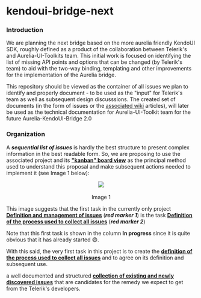 # kendoui-bridge-next

### Introduction

We are planning the next bridge based on the more aurelia friendly KendoUI SDK, roughly defined as a product of the collaboration between Telerik's and Aurelia-UI-Toolkits team. This initial work is focused on identifying the list of missing API points and options that can be changed (by Telerik's team) to aid with the two-way binding, templating and other improvements for the implementation of the Aurelia bridge.

This repository should be viewed as the container of all issues we plan to identify and properly document - to be used as the "input" for Telerik's team as well as subsequent design discusssions. The created set of documents (in the form of issues or the [associated wiki](https://github.com/aurelia-ui-toolkits/kendoui-bridge-next/wiki) articles), will later be used as the technical documentation for Aurelia-UI-Toolkit team for the future Aurelia-KendoUI-Bridge 2.0 

### Organization

A ___sequential list of issues___ is hardly the best structure to present complex information in the best readable form. So, we are proposing to use the associated project and its **["kanban" board view](https://github.com/aurelia-ui-toolkits/kendoui-bridge-next/projects/2)** as the principal method used to understand this proposal and make subsequent actions needed to implement it (see Image 1 below):

<p align=center>
  <img src="https://user-images.githubusercontent.com/2712405/29006782-87e2e3ac-7ac4-11e7-80d0-a4d72ada7f2c.png"></img>
 <br><br>
 Image 1
</p>

This image suggests that the first task in the currently only project **[Definition and management of issues](https://github.com/aurelia-ui-toolkits/kendoui-bridge-next/projects/2)** (***red marker 1***) is the task **[Definition of the process used to collect all issues](https://github.com/aurelia-ui-toolkits/kendoui-bridge-next/issues/1)** (***red marker 2***)

Note that this first task is shown in the column **In progress** since it is quite obvious that it has already started :smile:.

With this said, the very first task in this project is to create the **[definition of the process used to collect all issues](https://github.com/aurelia-ui-toolkits/kendoui-bridge-next/issues/1)** and to agree on its definition and subsequent use. 


a well documented and structured **[collection of existing and newly discovered issues](https://github.com/aurelia-ui-toolkits/kendoui-bridge-next/issues/1)** that are candidates for the remedy we expect to get from the Telerik's developers. 
